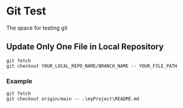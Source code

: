 # Git Test
The space for testing git

## Update Only One File in Local Repository
    git fetch
    git checkout YOUR_LOCAL_REPO_NAME/BRANCH_NAME -- YOUR_FILE_PATH
    
### Example
    git fetch
    git checkout origin/main -- .\myProject\README.md
